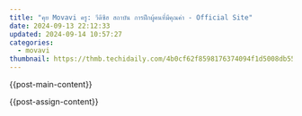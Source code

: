 ```yaml
---
title: "คุย Movavi ครู: วีดีซีฮ สถาบัน การฝึกผู้คนที่มีคุณค่า - Official Site"
date: 2024-09-13 22:12:33
updated: 2024-09-14 10:57:27
categories:
  - movavi
thumbnail: https://thmb.techidaily.com/4b0cf62f8598176374094f1d5008db55cda943f9c34511f05e37067a05b873ab.jpg
---
```


{{post-main-content}}

<ins class="adsbygoogle"
     style="display:block"
     data-ad-format="autorelaxed"
     data-ad-client="ca-pub-7571918770474297"
     data-ad-slot="1223367746"></ins>

{{post-assign-content}}

<ins class="adsbygoogle"
     style="display:block"
     data-ad-client="ca-pub-7571918770474297"
     data-ad-slot="8358498916"
     data-ad-format="auto"
     data-full-width-responsive="true"></ins>
